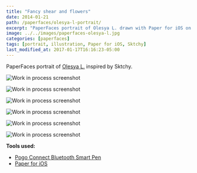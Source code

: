 ```yaml
---
title: "Fancy shear and flowers"
date: 2014-01-21
path: /paperfaces/olesya-l-portrait/
excerpt: "PaperFaces portrait of Olesya L. drawn with Paper for iOS on an iPad."
image: ../../images/paperfaces-olesya-l.jpg
categories: [paperfaces]
tags: [portrait, illustration, Paper for iOS, Sktchy]
last_modified_at: 2017-01-17T16:16:23-05:00
---
```


PaperFaces portrait of [Olesya L.](https://sktchy.com/REiCy) inspired by Sktchy.

![Work in process screenshot](../../images/paperfaces-olesya-l-process-1-lg.jpg)

![Work in process screenshot](../../images/paperfaces-olesya-l-process-2-lg.jpg)

![Work in process screenshot](../../images/paperfaces-olesya-l-process-3-lg.jpg)

![Work in process screenshot](../../images/paperfaces-olesya-l-process-4-lg.jpg)

![Work in process screenshot](../../images/paperfaces-olesya-l-process-5-lg.jpg)

![Work in process screenshot](../../images/paperfaces-olesya-l-process-6-lg.jpg)

**Tools used:**

- [Pogo Connect Bluetooth Smart Pen](https://www.amazon.com/gp/product/B009K448L4/ref=as_li_ss_tl?ie=UTF8&camp=1789&creative=390957&creativeASIN=B009K448L4&linkCode=as2&tag=mademist-20)
- [Paper for iOS](https://paper.bywetransfer.com/)
